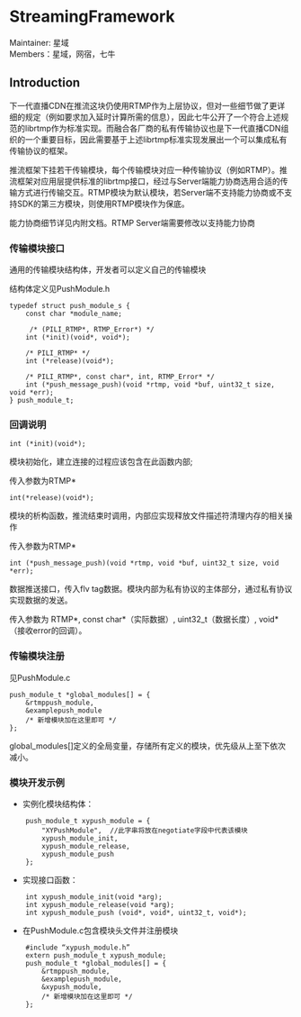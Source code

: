 # StreamingFramework

Maintainer: 星域   
Members：星域，网宿，七牛   

## Introduction

下一代直播CDN在推流这块仍使用RTMP作为上层协议，但对一些细节做了更详细的规定（例如要求加入延时计算所需的信息），因此七牛公开了一个符合上述规范的librtmp作为标准实现。而融合各厂商的私有传输协议也是下一代直播CDN组织的一个重要目标，因此需要基于上述librtmp标准实现发展出一个可以集成私有传输协议的框架。

推流框架下挂若干传输模块，每个传输模块对应一种传输协议（例如RTMP）。推流框架对应用层提供标准的librtmp接口，经过与Server端能力协商选用合适的传输方式进行传输交互。RTMP模块为默认模块，若Server端不支持能力协商或不支持SDK的第三方模块，则使用RTMP模块作为保底。

能力协商细节详见内附文档。RTMP Server端需要修改以支持能力协商

### 传输模块接口
通用的传输模块结构体，开发者可以定义自己的传输模块

结构体定义见PushModule.h

    typedef struct push_module_s {
        const char *module_name;
        
         /* (PILI_RTMP*, RTMP_Error*) */
        int (*init)(void*, void*);
        
        /* PILI_RTMP* */
        int (*release)(void*);
       
        /* PILI_RTMP*, const char*, int, RTMP_Error* */
        int (*push_message_push)(void *rtmp, void *buf, uint32_t size, void *err);        
    } push_module_t;

### 回调说明
    int (*init)(void*);

模块初始化，建立连接的过程应该包含在此函数内部;

传入参数为RTMP*

    int(*release)(void*);

模块的析构函数，推流结束时调用，内部应实现释放文件描述符清理内存的相关操作

传入参数为RTMP*
    
    int (*push_message_push)(void *rtmp, void *buf, uint32_t size, void *err);
数据推送接口，传入flv tag数据。模块内部为私有协议的主体部分，通过私有协议实现数据的发送。

传入参数为 RTMP*, const char*（实际数据）, uint32_t（数据长度）, void*（接收error的回调）。

### 传输模块注册
见PushModule.c

    push_module_t *global_modules[] = {
        &rtmppush_module,
        &examplepush_module
        /* 新增模块加在这里即可 */
    };

global_modules[]定义的全局变量，存储所有定义的模块，优先级从上至下依次减小。

### 模块开发示例
* 实例化模块结构体：

```
    push_module_t xypush_module = {
        "XYPushModule",  //此字串将放在negotiate字段中代表该模块
        xypush_module_init,
        xypush_module_release,
        xypush_module_push
    };
```

* 实现接口函数：

```
    int xypush_module_init(void *arg);
    int xypush_module_release(void *arg);
    int xypush_module_push (void*, void*, uint32_t, void*);
```

* 在PushModule.c包含模块头文件并注册模块

```
    #include “xypush_module.h”
    extern push_module_t xypush_module;
    push_module_t *global_modules[] = {
        &rtmppush_module,
        &examplepush_module,
        &xypush_module,
        /* 新增模块加在这里即可 */
    };
```
